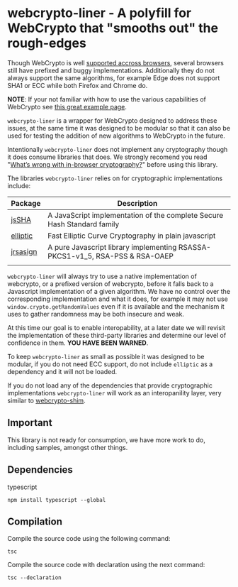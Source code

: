 # webcrypto-liner - A polyfill for WebCrypto that "smooths out" the rough-edges

Though WebCrypto is well [supported accross browsers](http://caniuse.com/cryptography), several browsers still have prefixed and buggy implementations. Additionally they do not always support the same algorithms, for example Edge does not support SHA1 or ECC while both Firefox and Chrome do. 

**NOTE**: If your not familiar with how to use the various capabilities of WebCrypto see [this great example  page](https://github.com/diafygi/webcrypto-examples).

`webcrypto-liner` is a wrapper for WebCrypto designed to address these issues, at the same time it was designed to be modular so that it can also be used for testing the addition of new algorithms to WebCrypto in the future.

Intentionally `webcrypto-liner` does not implement any cryptography though it does consume libraries that does. We strongly recomend you read "[What’s wrong with in-browser cryptography?](https://tonyarcieri.com/whats-wrong-with-webcrypto)" before using this library.

The libraries `webcrypto-liner` relies on for cryptographic implementations include:

| Package                                         | Description                                                                 |
|-------------------------------------------------|-----------------------------------------------------------------------------|
| [jsSHA](https://github.com/Caligatio/jsSHA)     | A JavaScript implementation of the complete Secure Hash Standard family     |
| [elliptic](https://github.com/indutny/elliptic) | Fast Elliptic Curve Cryptography in plain javascript                        |
| [jrsasign](https://kjur.github.io/jsrsasign/)   | A pure Javascript library implementing RSASSA-PKCS1-v1_5, RSA-PSS & RSA-OAEP |
|                                                 |                                                                             |

`webcrypto-liner` will always try to use a native implementation of webcrypto, or a prefixed version of webcrypto, before it falls back to a Javascript implementation of a given algorithm. We have no control over the corresponding implementation and what it does, for example it may not use `window.crypto.getRandomValues` even if it is available and the mechanism it uses to gather randomness may be both insecure and weak.

At this time our goal is to enable interopability, at a later date we will revisit the implementation of these third-party libraries and determine our level of confidence in them. **YOU HAVE BEEN WARNED**.

To keep `webcrypto-liner` as small as possible it was designed to be modular, if you do not need ECC support, do not include `elliptic` as a dependency and it will not be loaded.

If you do not load any of the dependencies that provide cryptographic implementations `webcrypto-liner` will work as an interopanility layer, very similar to [webcrypto-shim](https://github.com/vibornoff/webcrypto-shim).

## Important
This library is not ready for consumption, we have more work to do, including samples, amongst other things.

## Dependencies
typescript
```
npm install typescript --global
```

## Compilation 
Compile the source code using the following command:
```
tsc
```
Compile the source code with declaration using the next command:
```
tsc --declaration
```
